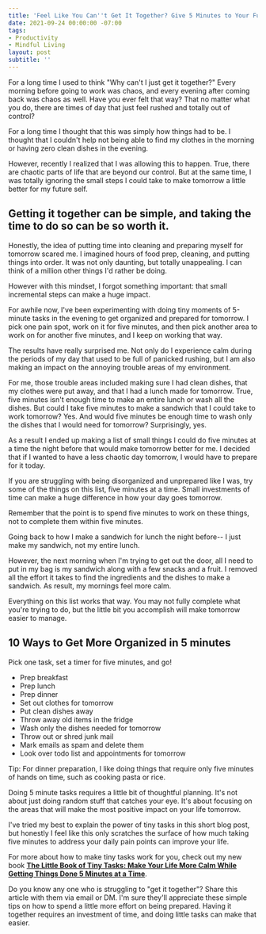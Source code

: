 ```yaml
---
title: 'Feel Like You Can''t Get It Together? Give 5 Minutes to Your Future Self '
date: 2021-09-24 00:00:00 -07:00
tags:
- Productivity
- Mindful Living 
layout: post
subtitle: ''
---
```


For a long time I used to think  "Why can't I just get it together?" Every morning before going to work was chaos, and every evening after coming back was chaos as well. Have you ever felt that way? That no matter what you do, there are times of day that just feel rushed and totally out of control? 

For a long time I thought that this was simply how things had to be. I thought that I couldn't help not being able to find my clothes in the morning or having zero clean dishes in the evening. 

However,  recently I realized that I was allowing this to happen. True, there are chaotic parts of life that are beyond our control. But at the same time, I was totally ignoring the small steps I could take to make tomorrow a little better for my future self. 

## Getting it together can be simple, and taking the time to do so can be so worth it. 

Honestly, the idea of putting time into cleaning and preparing myself for tomorrow scared me. I imagined hours of food prep, cleaning, and putting things into order. It was not only daunting, but totally unappealing. I can think of a million other things I'd rather be doing.

However with this mindset, I forgot something important: that small incremental steps can make a huge impact. 

For awhile now, I've been experimenting with doing tiny moments of 5-minute tasks in the evening to get organized and prepared for tomorrow.  I pick one pain spot, work on it for five minutes, and then pick another area to work on for another five minutes, and I keep on working that way. 

The results have really surprised me. Not only do I experience calm during the periods of my day that used to be full of panicked rushing, but I am also making an impact on the annoying trouble areas of my environment. 

For me, those trouble areas included making sure I had clean dishes, that my clothes were put away, and that I had a lunch made for tomorrow.  True, five minutes isn't enough time to make an entire lunch or wash all the dishes. But could I take five minutes to make a sandwich that I could take to work tomorrow? Yes. And would five minutes be enough time to wash only the dishes that I would need for tomorrow? Surprisingly, yes. 

As a result I ended up making a list of small things I could do five minutes at a time the night before that would make tomorrow better for me. I decided that if I wanted to have a less chaotic day tomorrow, I would have to prepare for it today.

If you are struggling with being disorganized and unprepared like I was, try some of the things on this list, five minutes at a time. Small investments of time can make a huge difference in how your day goes tomorrow.

Remember that the point is to spend five minutes to work on these things, not to complete them within five minutes.  

Going back to how I make a sandwich for lunch the night before-- I just make my sandwich, not my entire lunch. 

However, the next morning when I'm trying to get out the door, all I need to put in my bag is my sandwich along with a few snacks and a fruit. I removed all the effort it takes to find the ingredients and the dishes to make a sandwich. As result, my mornings feel more calm. 

Everything on this list works that way. You may not fully complete what you're trying to do, but the little bit you accomplish will make tomorrow easier to manage.

## 10 Ways to Get More Organized in 5 minutes

Pick one task, set a timer for five minutes, and go!

- Prep breakfast
- Prep lunch
- Prep dinner
- Set out clothes for tomorrow
- Put clean dishes away
- Throw away old items in the fridge
- Wash only the dishes needed for tomorrow
- Throw out or shred junk mail
- Mark emails as spam and delete them
- Look over todo list and appointments for tomorrow

Tip: For dinner preparation, I like doing things that require only five minutes of hands on time, such as cooking pasta or rice. 

Doing 5 minute tasks requires a little bit of thoughtful planning. It's not about just doing random stuff that catches your eye. It's about focusing on the areas that will make the most positive impact on your life tomorrow.  

I've tried my best to explain the power of tiny tasks in this short blog post, but honestly I feel like this only scratches the surface of how much taking five minutes to address your daily pain points can improve your life. 

For more about how to make tiny tasks work for you, check out my new book [**The Little Book of Tiny Tasks: Make Your Life More Calm While Getting Things Done 5 Minutes at a Time**](https://payhip.com/b/e32lr).

Do you know any one who is struggling to "get it together"? Share this article with them via email or DM.  I'm sure they'll appreciate these simple tips on how to spend a little more effort on being prepared. Having it together requires an investment of time, and doing little tasks can make that easier.
